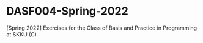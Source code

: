 # DASF004-Spring-2022
[Spring 2022] Exercises for the Class of Basis and Practice in Programming at SKKU (C)
